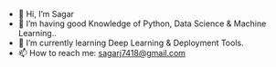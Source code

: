 - 👋 Hi, I’m Sagar
- 👀 I’m having good Knowledge of Python, Data Science & Machine Learning..
- 🌱 I’m currently learning Deep Learning & Deployment Tools.
- 📫 How to reach me:  sagarj7418@gmail.com
